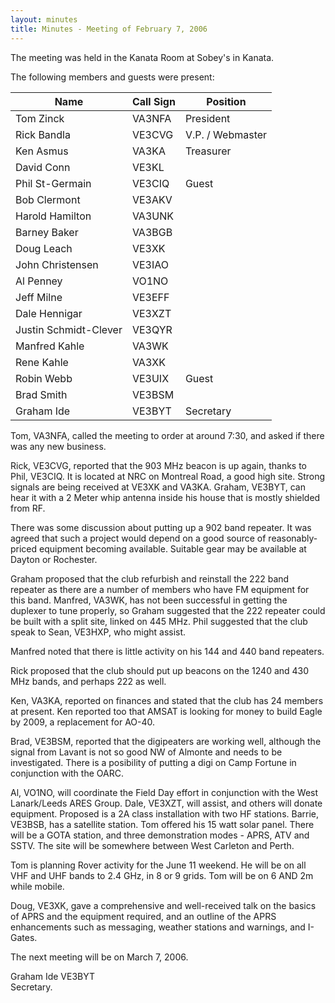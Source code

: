 ```yaml
---
layout: minutes
title: Minutes - Meeting of February 7, 2006
---
```

The meeting was held in the Kanata Room at Sobey's in Kanata.

The following members and guests were present:

| Name                   | Call Sign  | Position         |
|------------------------|------------|------------------|
| Tom Zinck              | VA3NFA     | President        |
| Rick Bandla            | VE3CVG     | V.P. / Webmaster |
| Ken Asmus              | VA3KA      | Treasurer        |
| David Conn             | VE3KL      |                  |
| Phil St-Germain        | VE3CIQ     | Guest            |
| Bob Clermont           | VE3AKV     |                  |
| Harold Hamilton        | VA3UNK     |                  |
| Barney Baker           | VA3BGB     |                  |
| Doug Leach             | VE3XK      |                  |
| John Christensen       | VE3IAO     |                  |
| Al Penney              | VO1NO      |                  |
| Jeff Milne             | VE3EFF     |                  |
| Dale Hennigar          | VE3XZT     |                  |
| Justin Schmidt-Clever  | VE3QYR     |                  |
| Manfred Kahle          | VA3WK      |                  |
| Rene Kahle             | VA3XK      |                  |
| Robin Webb             | VE3UIX     | Guest            |
| Brad Smith             | VE3BSM     |                  |
| Graham Ide             | VE3BYT     | Secretary        |

Tom, VA3NFA, called the meeting to order at around 7:30, and asked if there
was any new business.

Rick, VE3CVG, reported that the 903 MHz beacon is up again, thanks to Phil,
VE3CIQ. It is located at NRC on Montreal Road, a good high site.
Strong signals are being received at VE3XK and VA3KA. Graham, VE3BYT, can
hear it with a 2 Meter whip antenna inside his house that is mostly shielded
from RF.

There was some discussion about putting up a 902 band repeater. It was
agreed that such a project would depend on a good source of reasonably-priced
equipment becoming available. Suitable gear may be available at Dayton or
Rochester.

Graham proposed that the club refurbish and reinstall the 222 band repeater
as there are a number of members who have FM equipment for this band.
Manfred, VA3WK, has not been successful in getting the duplexer to tune
properly, so Graham suggested that the 222 repeater could be built with a split
site, linked on 445 MHz. Phil suggested that the club speak to Sean,
VE3HXP, who might assist.

Manfred noted that there is little activity on his 144 and 440 band
repeaters.

Rick proposed that the club should put up beacons on the 1240 and 430 MHz
bands, and perhaps 222 as well.

Ken, VA3KA, reported on finances and stated that the club has 24 members at
present. Ken reported too that AMSAT is looking for money to build Eagle
by 2009, a replacement for AO-40.

Brad, VE3BSM, reported that the digipeaters are working well, although the
signal from Lavant is not so good NW of Almonte and needs to be
investigated. There is a posibility of putting a digi on Camp Fortune in
conjunction with the OARC.

Al, VO1NO, will coordinate the Field Day effort in conjunction with the West
Lanark/Leeds ARES Group. Dale, VE3XZT, will assist, and others will donate
equipment. Proposed is a 2A class installation with two HF stations.
Barrie, VE3BSB, has a satellite station. Tom offered his 15 watt solar
panel. There will be a GOTA station, and three demonstration modes - APRS,
ATV and SSTV. The site will be somewhere between West Carleton and
Perth.

Tom is planning Rover activity for the June 11 weekend. He will be on
all VHF and UHF bands to 2.4 GHz, in 8 or 9 grids. Tom will be on 6 AND 2m
while mobile.

Doug, VE3XK, gave a comprehensive and well-received talk on the basics of
APRS and the equipment required, and an outline of the APRS enhancements such as
messaging, weather stations and warnings, and I-Gates.

The next meeting will be on March 7, 2006.

Graham Ide VE3BYT  
Secretary.

